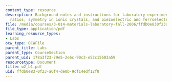 ```yaml
---
content_type: resource
description: Background notes and instructions for laboratory experiments on radius
  ratios, symmetry in ionic crystals, and piezoelectric and ferroelectric oxide structures.
file: /media/courses/3-014-materials-laboratory-fall-2006/ffdb0e830f23a6f4de0b9cf14edf12f0_w2_b1.pdf
file_type: application/pdf
learning_resource_types:
- Labs
ocw_type: OCWFile
parent_title: Labs
parent_type: CourseSection
parent_uid: 178a3f23-79e5-2e6c-90c3-e52c15603a59
resourcetype: Document
title: w2_b1.pdf
uid: ffdb0e83-0f23-a6f4-de0b-9cf14edf12f0
---
```

